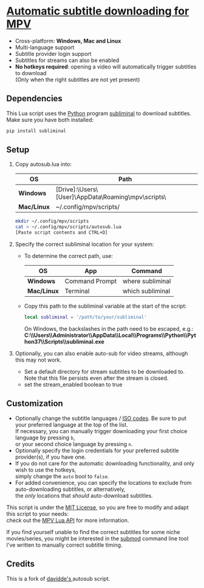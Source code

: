 # [Automatic subtitle downloading for MPV](https://github.com/ekatiyar/mpv-autosub)
* Cross-platform: **Windows, Mac and Linux**
* Multi-language support
* Subtitle provider login support
* Subtitles for streams can also be enabled
* **No hotkeys required**: opening a video will automatically trigger subtitles to download  
  (Only when the right subtitles are not yet present)

## Dependencies
This Lua script uses the [Python](https://www.python.org/downloads/) program
[subliminal](https://github.com/Diaoul/subliminal) to download subtitles.
Make sure you have both installed:  
```bash
pip install subliminal
```

## Setup
1. Copy autosub.lua into:

   |       OS      |                      Path                           |
   |---------------|-----------------------------------------------------|
   | **Windows**   | [Drive]:\Users\\[User]\AppData\Roaming\mpv\scripts\ |
   | **Mac/Linux** | ~/.config/mpv/scripts/                              |

   ```bash
   mkdir ~/.config/mpv/scripts
   cat > ~/.config/mpv/scripts/autosub.lua
   [Paste script contents and CTRL+D]
   ```
2. Specify the correct subliminal location for your system:  
   - To determine the correct path, use:  

     |       OS      |      App       |        Command          |
     |---------------|----------------|-------------------------|
     | **Windows**   | Command Prompt |    where subliminal     |
     | **Mac/Linux** | Terminal       |    which subliminal     |

   - Copy this path to the subliminal variable at the start of the script:
     ```lua
     local subliminal = '/path/to/your/subliminal'
     ```
     On Windows, the backslashes in the path need to be escaped, e.g.:  
     **C:\\\\Users\\\\Administrator\\\\AppData\\\\Local\\\\Programs\\\\Python\\\\Python37\\\\Scripts\\\\subliminal.exe**
 
3. Optionally, you can also enable auto-sub for video streams, although this may not work.
   - Set a default directory for stream subtitles to be downloaded to. Note that this file persists even after the stream is closed.
   - set the stream_enabled boolean to true

## Customization
* Optionally change the subtitle languages / [ISO codes](https://en.wikipedia.org/wiki/List_of_ISO_639-1_codes).
  Be sure to put your preferred language at the top of the list.  
  If necessary, you can manually trigger downloading your first choice language by pressing `b`,  
  or your second choice language by pressing `n`.
* Optionally specify the login credentials for your preferred subtitle provider(s), if you have one.
* If you do not care for the automatic downloading functionality, and only wish to use the hotkeys,  
  simply change the `auto` bool to `false`.
* For added convenience, you can specify the locations to exclude from auto-downloading subtitles, or alternatively,  
the *only* locations that *should* auto-download subtitles.

This script is under the [MIT License](./LICENSE-MIT),
so you are free to modify and adapt this script to your needs:  
check out the [MPV Lua API](https://mpv.io/manual/stable/#lua-scripting) for more information.

If you find yourself unable to find the correct subtitles for some niche movies/series,
you might be interested in the [submod](https://github.com/davidde/submod_rs)
command line tool I've written to manually correct subtitle timing.

## Credits
This is a fork of [davidde's ](https://github.com/davidde/mpv-autosub) autosub script.
